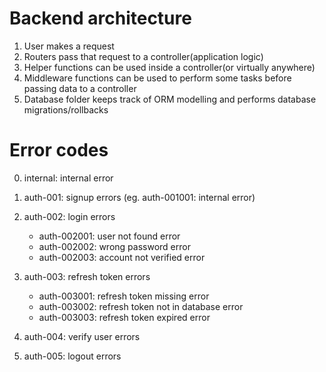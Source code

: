 # Backend architecture

1. User makes a request
2. Routers pass that request to a controller(application logic)
3. Helper functions can be used inside a controller(or virtually anywhere)
4. Middleware functions can be used to perform some tasks before passing data to a controller
5. Database folder keeps track of ORM modelling and performs database migrations/rollbacks

# Error codes
0. internal: internal error

1. auth-001: signup errors (eg. auth-001001: internal error)

2. auth-002: login errors
    * auth-002001: user not found error
    * auth-002002: wrong password error
    * auth-002003: account not verified error

3. auth-003: refresh token errors
    * auth-003001: refresh token missing error
    * auth-003002: refresh token not in database error
    * auth-003003: refresh token expired error

4. auth-004: verify user errors

5. auth-005: logout errors
